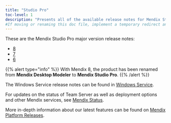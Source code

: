 ```yaml
---
title: "Studio Pro"
toc-level: 1
description: "Presents all of the available release notes for Mendix Studio Pro."
#If moving or renaming this doc file, implement a temporary redirect and let the respective team know they should update the URL in the product. See Mapping to Products for more details.
---
```


These are the Mendix Studio Pro major version release notes:

* [8](8)
* [7](7)
* [6](6)

{{% alert type="info" %}}
With Mendix 8, the product has been renamed from **Mendix Desktop Modeler** to **Mendix Studio Pro**.
{{% /alert %}}

The Windows Service release notes can be found in [Windows Service](windows-service).

For updates on the status of Team Server as well as deployment options and other Mendix services, see [Mendix Status](https://status.mendix.com/).

More in-depth information about our latest features can be found on [Mendix Platform Releases](https://www.mendix.com/releases/).

